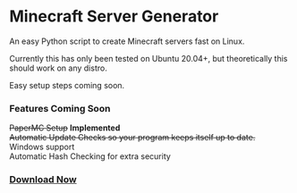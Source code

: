 # Minecraft Server Generator

An easy Python script to create Minecraft servers fast on Linux.

Currently this has only been tested on Ubuntu 20.04+, but theoretically this should work on any distro. 

Easy setup steps coming soon. 
  
### Features Coming Soon
~~PaperMC Setup~~ **Implemented**     
~~Automatic Update Checks so your program keeps itself up to date.~~    
Windows support   
Automatic Hash Checking for extra security   
  
   
### [Download Now](https://github.com/BrysonV10/MinecraftServerGenerator/blob/main/servergenerator.py?raw=1)
